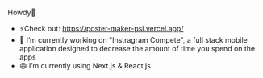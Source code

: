 Howdy👋

<!--
**arnav-k1/arnav-k1** is a ✨ _special_ ✨ repository because its `README.md` (this file) appears on your GitHub profile.

Here are some ideas to get you started:

- 🔭 I’m currently working on ...
- 🌱 I’m currently learning ...
- 👯 I’m looking to collaborate on ...
- 🤔 I’m looking for help with ...
- 💬 Ask me about ...
- 📫 How to reach me: ...
- 😄 Pronouns: ...
- ⚡ Fun fact: ...
-->
- ⚡Check out: https://poster-maker-psi.vercel.app/
- 🔭 I’m currently working on "Instragram Compete", a full stack mobile application designed to decrease the amount of time you spend on the apps
- 😄 I’m currently using Next.js & React.js.
